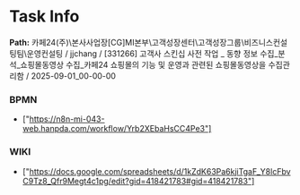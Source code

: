 # Task Info

**Path:** 카페24(주)\본사사업장\[CG]MI본부\고객성장센터\고객성장그룹\비즈니스컨설팅팀\운영컨설팅 / jjchang / [331266] 고객사 스킨십 사전 작업 _ 동향 정보 수집_분석_쇼핑몰동영상 수집_카페24 쇼핑몰의 기능 및 운영과 관련된 쇼핑몰동영상을 수집관리함 / 2025-09-01_00-00-00

### BPMN
- ["https://n8n-mi-043-web.hanpda.com/workflow/Yrb2XEbaHsCC4Pe3"]

### WIKI
- ["https://docs.google.com/spreadsheets/d/1kZdK63Pa6kjiTgaF_Y8lcFbvC9Tz8_Qfr9Megt4c1pg/edit?gid=418421783#gid=418421783"]

